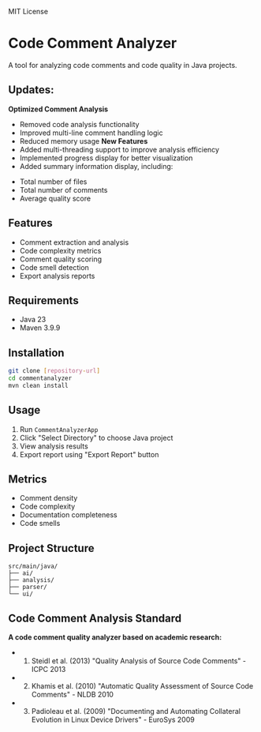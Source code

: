 MIT License


# Code Comment Analyzer
A tool for analyzing code comments and code quality in Java projects.

## Updates:
**Optimized Comment Analysis**
- Removed code analysis functionality
- Improved multi-line comment handling logic
- Reduced memory usage
**New Features**
- Added multi-threading support to improve analysis efficiency
- Implemented progress display for better visualization
- Added summary information display, including:
* Total number of files 
* Total number of comments
* Average quality score
## Features
- Comment extraction and analysis
- Code complexity metrics
- Comment quality scoring
- Code smell detection
- Export analysis reports

## Requirements
- Java 23
- Maven 3.9.9

## Installation
```bash
git clone [repository-url]
cd commentanalyzer
mvn clean install
```

## Usage
1. Run `CommentAnalyzerApp`
2. Click "Select Directory" to choose Java project
3. View analysis results
4. Export report using "Export Report" button

## Metrics
- Comment density
- Code complexity
- Documentation completeness
- Code smells

## Project Structure
```
src/main/java/
├── ai/
├── analysis/
├── parser/
└── ui/
```
## Code Comment Analysis Standard
**A code comment quality analyzer based on academic research:**
 * 1. Steidl et al. (2013) "Quality Analysis of Source Code Comments" - ICPC 2013
 * 2. Khamis et al. (2010) "Automatic Quality Assessment of Source Code Comments" - NLDB 2010
 * 3. Padioleau et al. (2009) "Documenting and Automating Collateral Evolution in Linux Device Drivers" - EuroSys 2009